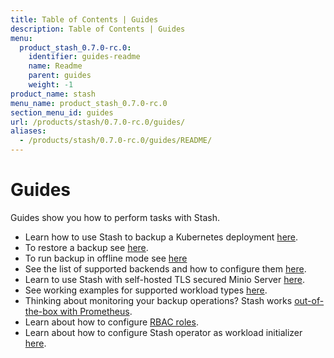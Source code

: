 ```yaml
---
title: Table of Contents | Guides
description: Table of Contents | Guides
menu:
  product_stash_0.7.0-rc.0:
    identifier: guides-readme
    name: Readme
    parent: guides
    weight: -1
product_name: stash
menu_name: product_stash_0.7.0-rc.0
section_menu_id: guides
url: /products/stash/0.7.0-rc.0/guides/
aliases:
  - /products/stash/0.7.0-rc.0/guides/README/
---
```

# Guides

Guides show you how to perform tasks with Stash.

- Learn how to use Stash to backup a Kubernetes deployment [here](/products/stash/0.7.0-rc.0/guides/backup).
- To restore a backup see [here](/products/stash/0.7.0-rc.0/guides/restore).
- To run backup in offline mode see [here](/products/stash/0.7.0-rc.0/guides/offline_backup)
- See the list of supported backends and how to configure them [here](/products/stash/0.7.0-rc.0/guides/backends).
- Learn to use Stash with self-hosted TLS secured Minio Server [here](/products/stash/0.7.0-rc.0/guides/minio_server).
- See working examples for supported workload types [here](/products/stash/0.7.0-rc.0/guides/workloads).
- Thinking about monitoring your backup operations? Stash works [out-of-the-box with Prometheus](/products/stash/0.7.0-rc.0/guides/monitoring).
- Learn about how to configure [RBAC roles](/products/stash/0.7.0-rc.0/guides/rbac).
- Learn about how to configure Stash operator as workload initializer [here](/products/stash/0.7.0-rc.0/guides/initializer).
